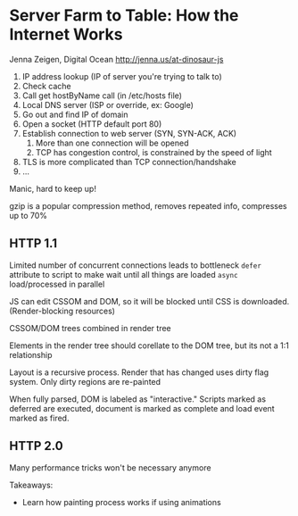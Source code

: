# Server Farm to Table: How the Internet Works

Jenna Zeigen, Digital Ocean
http://jenna.us/at-dinosaur-js

1. IP address lookup (IP of server you're trying to talk to)
1. Check cache
1. Call get hostByName call (in /etc/hosts file)
1. Local DNS server (ISP or override, ex: Google)
1. Go out and find IP of domain
1. Open a socket (HTTP default port 80)
1. Establish connection to web server (SYN, SYN-ACK, ACK)
	1. More than one connection will be opened
	1. TCP has congestion control, is constrained by the speed of light
1. TLS is more complicated than TCP connection/handshake
1. ...

Manic, hard to keep up!

gzip is a popular compression method, removes repeated info, compresses up to 70%

## HTTP 1.1 

Limited number of concurrent connections leads to bottleneck
`defer` attribute to script to make wait until all things are loaded
`async` load/processed in parallel

JS can edit CSSOM and DOM, so it will be blocked until CSS is downloaded. (Render-blocking resources)

CSSOM/DOM trees combined in render tree

Elements in the render tree should corellate to the DOM tree, but its not a 1:1 relationship

Layout is a recursive process. Render that has changed uses dirty flag system. Only dirty regions are re-painted

When fully parsed, DOM is labeled as "interactive." Scripts marked as deferred are executed, document is marked as complete and load event marked as fired.


## HTTP 2.0

Many performance tricks won't be necessary anymore


Takeaways:
- Learn how painting process works if using animations












